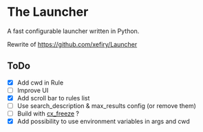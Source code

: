 # The Launcher

A fast configurable launcher written in Python.

Rewrite of <https://github.com/xefiry/Launcher>

## ToDo

- [x] Add cwd in Rule
- [ ] Improve UI
- [x] Add scroll bar to rules list
- [ ] Use search_description & max_results config (or remove them)
- [ ] Build with [cx_freeze](https://cx-freeze.readthedocs.io/en/stable/setup_script.html) ?
- [x] Add possibility to use environment variables in args and cwd
